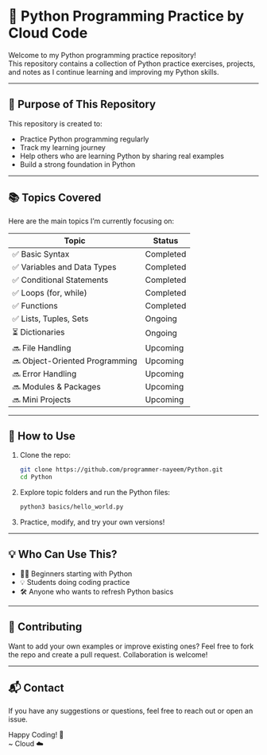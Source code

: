 # 🐍 Python Programming Practice by Cloud Code

Welcome to my Python programming practice repository!  
This repository contains a collection of Python practice exercises, projects, and notes as I continue learning and improving my Python skills.

---

## 📌 Purpose of This Repository

This repository is created to:

- Practice Python programming regularly
- Track my learning journey
- Help others who are learning Python by sharing real examples
- Build a strong foundation in Python

---

## 📚 Topics Covered

Here are the main topics I’m currently focusing on:

| Topic                      | Status       |
|---------------------------|--------------|
| ✅ Basic Syntax            | Completed    |
| ✅ Variables and Data Types| Completed    |
| ✅ Conditional Statements  | Completed    |
| ✅ Loops (for, while)      | Completed    |
| ✅ Functions               | Completed    |
| ✅ Lists, Tuples, Sets     | Ongoing      |
| ⏳ Dictionaries            | Ongoing      |
| 🔜 File Handling           | Upcoming     |
| 🔜 Object-Oriented Programming | Upcoming |
| 🔜 Error Handling          | Upcoming     |
| 🔜 Modules & Packages      | Upcoming     |
| 🔜 Mini Projects           | Upcoming     |


---

## 🧠 How to Use

1. Clone the repo:
   ```bash
   git clone https://github.com/programmer-nayeem/Python.git
   cd Python
   ```

2. Explore topic folders and run the Python files:
   ```bash
   python3 basics/hello_world.py
   ```

3. Practice, modify, and try your own versions!

---

## 💡 Who Can Use This?

- 🧑‍💻 Beginners starting with Python
- 💡 Students doing coding practice
- 🛠️ Anyone who wants to refresh Python basics

---

## 🌟 Contributing

Want to add your own examples or improve existing ones? Feel free to fork the repo and create a pull request. Collaboration is welcome!

---

## 📬 Contact

If you have any suggestions or questions, feel free to reach out or open an issue.

Happy Coding! 🚀  
~ Cloud ☁️
